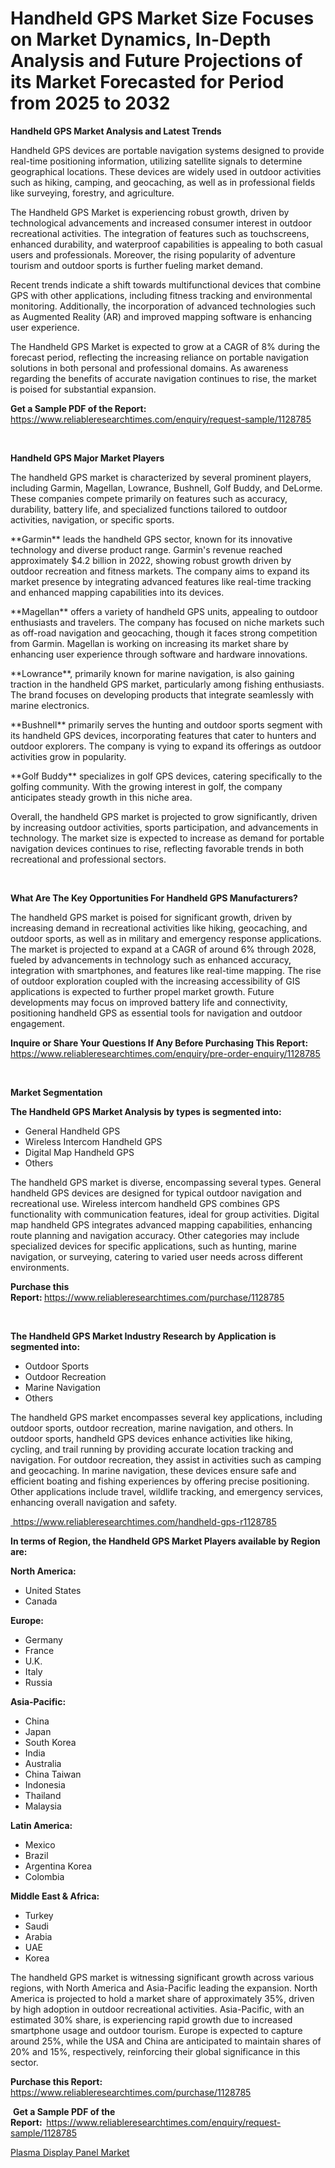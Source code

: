 <p><h1>Handheld GPS Market Size Focuses on Market Dynamics, In-Depth Analysis and Future Projections of its Market Forecasted for Period from 2025 to 2032</h1></p><p><strong>Handheld GPS Market Analysis and Latest Trends</strong></p>
<p><p>Handheld GPS devices are portable navigation systems designed to provide real-time positioning information, utilizing satellite signals to determine geographical locations. These devices are widely used in outdoor activities such as hiking, camping, and geocaching, as well as in professional fields like surveying, forestry, and agriculture.</p><p>The Handheld GPS Market is experiencing robust growth, driven by technological advancements and increased consumer interest in outdoor recreational activities. The integration of features such as touchscreens, enhanced durability, and waterproof capabilities is appealing to both casual users and professionals. Moreover, the rising popularity of adventure tourism and outdoor sports is further fueling market demand.</p><p>Recent trends indicate a shift towards multifunctional devices that combine GPS with other applications, including fitness tracking and environmental monitoring. Additionally, the incorporation of advanced technologies such as Augmented Reality (AR) and improved mapping software is enhancing user experience.</p><p>The Handheld GPS Market is expected to grow at a CAGR of 8% during the forecast period, reflecting the increasing reliance on portable navigation solutions in both personal and professional domains. As awareness regarding the benefits of accurate navigation continues to rise, the market is poised for substantial expansion.</p></p>
<p><strong>Get a Sample PDF of the Report:&nbsp;</strong> <a href="https://www.reliableresearchtimes.com/enquiry/request-sample/1128785?utm_campaign=3063&utm_medium=2&utm_source=Github&utm_content=ia&utm_term=06042025&utm_id=handheld-gps">https://www.reliableresearchtimes.com/enquiry/request-sample/1128785</a></p>
<p>&nbsp;</p>
<p><strong>Handheld GPS Major Market Players</strong></p>
<p><p>The handheld GPS market is characterized by several prominent players, including Garmin, Magellan, Lowrance, Bushnell, Golf Buddy, and DeLorme. These companies compete primarily on features such as accuracy, durability, battery life, and specialized functions tailored to outdoor activities, navigation, or specific sports.</p><p>**Garmin** leads the handheld GPS sector, known for its innovative technology and diverse product range. Garmin's revenue reached approximately $4.2 billion in 2022, showing robust growth driven by outdoor recreation and fitness markets. The company aims to expand its market presence by integrating advanced features like real-time tracking and enhanced mapping capabilities into its devices.</p><p>**Magellan** offers a variety of handheld GPS units, appealing to outdoor enthusiasts and travelers. The company has focused on niche markets such as off-road navigation and geocaching, though it faces strong competition from Garmin. Magellan is working on increasing its market share by enhancing user experience through software and hardware innovations.</p><p>**Lowrance**, primarily known for marine navigation, is also gaining traction in the handheld GPS market, particularly among fishing enthusiasts. The brand focuses on developing products that integrate seamlessly with marine electronics.</p><p>**Bushnell** primarily serves the hunting and outdoor sports segment with its handheld GPS devices, incorporating features that cater to hunters and outdoor explorers. The company is vying to expand its offerings as outdoor activities grow in popularity.</p><p>**Golf Buddy** specializes in golf GPS devices, catering specifically to the golfing community. With the growing interest in golf, the company anticipates steady growth in this niche area.</p><p>Overall, the handheld GPS market is projected to grow significantly, driven by increasing outdoor activities, sports participation, and advancements in technology. The market size is expected to increase as demand for portable navigation devices continues to rise, reflecting favorable trends in both recreational and professional sectors.</p></p>
<p>&nbsp;</p>
<p><strong>What Are The Key Opportunities For Handheld GPS Manufacturers?</strong></p>
<p><p>The handheld GPS market is poised for significant growth, driven by increasing demand in recreational activities like hiking, geocaching, and outdoor sports, as well as in military and emergency response applications. The market is projected to expand at a CAGR of around 6% through 2028, fueled by advancements in technology such as enhanced accuracy, integration with smartphones, and features like real-time mapping. The rise of outdoor exploration coupled with the increasing accessibility of GIS applications is expected to further propel market growth. Future developments may focus on improved battery life and connectivity, positioning handheld GPS as essential tools for navigation and outdoor engagement.</p></p>
<p><strong>Inquire or Share Your Questions If Any Before Purchasing This Report:</strong> <a href="https://www.reliableresearchtimes.com/enquiry/pre-order-enquiry/1128785?utm_campaign=3063&utm_medium=2&utm_source=Github&utm_content=ia&utm_term=06042025&utm_id=handheld-gps">https://www.reliableresearchtimes.com/enquiry/pre-order-enquiry/1128785</a></p>
<p>&nbsp;</p>
<p><strong>Market Segmentation</strong></p>
<p><strong>The Handheld GPS Market Analysis by types is segmented into:</strong></p>
<p><ul><li>General Handheld GPS</li><li>Wireless Intercom Handheld GPS</li><li>Digital Map Handheld GPS</li><li>Others</li></ul></p>
<p><p>The handheld GPS market is diverse, encompassing several types. General handheld GPS devices are designed for typical outdoor navigation and recreational use. Wireless intercom handheld GPS combines GPS functionality with communication features, ideal for group activities. Digital map handheld GPS integrates advanced mapping capabilities, enhancing route planning and navigation accuracy. Other categories may include specialized devices for specific applications, such as hunting, marine navigation, or surveying, catering to varied user needs across different environments.</p></p>
<p><strong>Purchase this Report:&nbsp;</strong><a href="https://www.reliableresearchtimes.com/purchase/1128785?utm_campaign=3063&utm_medium=2&utm_source=Github&utm_content=ia&utm_term=06042025&utm_id=handheld-gps">https://www.reliableresearchtimes.com/purchase/1128785</a></p>
<p>&nbsp;</p>
<p><strong>The Handheld GPS Market Industry Research by Application is segmented into:</strong></p>
<p><ul><li>Outdoor Sports</li><li>Outdoor Recreation</li><li>Marine Navigation</li><li>Others</li></ul></p>
<p><p>The handheld GPS market encompasses several key applications, including outdoor sports, outdoor recreation, marine navigation, and others. In outdoor sports, handheld GPS devices enhance activities like hiking, cycling, and trail running by providing accurate location tracking and navigation. For outdoor recreation, they assist in activities such as camping and geocaching. In marine navigation, these devices ensure safe and efficient boating and fishing experiences by offering precise positioning. Other applications include travel, wildlife tracking, and emergency services, enhancing overall navigation and safety.</p></p>
<p><a href="https://www.reliableresearchtimes.com/handheld-gps-r1128785?utm_campaign=3063&utm_medium=2&utm_source=Github&utm_content=ia&utm_term=06042025&utm_id=handheld-gps">&nbsp;https://www.reliableresearchtimes.com/handheld-gps-r1128785</a></p>
<p><strong>In terms of Region, the Handheld GPS Market Players available by Region are:</strong></p>
<p>
    <p> <strong> North America: </strong>
        <ul>
            <li>United States</li>
            <li>Canada</li>
        </ul>
        </p> 
    <p> <strong> Europe: </strong>
        <ul>
            <li>Germany</li>
            <li>France</li>
            <li>U.K.</li>
            <li>Italy</li>
            <li>Russia</li>
        </ul>
        </p> 
    <p> <strong> Asia-Pacific: </strong>
        <ul>
            <li>China</li>
            <li>Japan</li>
            <li>South Korea</li>
            <li>India</li>
            <li>Australia</li>
            <li>China Taiwan</li>
            <li>Indonesia</li>
            <li>Thailand</li>
            <li>Malaysia</li>
        </ul>
        </p> 
    <p> <strong> Latin America: </strong>
        <ul>
            <li>Mexico</li>
            <li>Brazil</li>
            <li>Argentina Korea</li>
            <li>Colombia</li>
        </ul>
        </p> 
    <p> <strong> Middle East & Africa: </strong>
        <ul>
            <li>Turkey</li>
            <li>Saudi</li>
            <li>Arabia</li>
            <li>UAE</li>
            <li>Korea</li>
        </ul>
    </p>
    </p>
<p><p>The handheld GPS market is witnessing significant growth across various regions, with North America and Asia-Pacific leading the expansion. North America is projected to hold a market share of approximately 35%, driven by high adoption in outdoor recreational activities. Asia-Pacific, with an estimated 30% share, is experiencing rapid growth due to increased smartphone usage and outdoor tourism. Europe is expected to capture around 25%, while the USA and China are anticipated to maintain shares of 20% and 15%, respectively, reinforcing their global significance in this sector.</p></p>
<p><strong>Purchase this Report: </strong><a href="https://www.reliableresearchtimes.com/purchase/1128785?utm_campaign=3063&utm_medium=2&utm_source=Github&utm_content=ia&utm_term=06042025&utm_id=handheld-gps">https://www.reliableresearchtimes.com/purchase/1128785</a></p>
<p>&nbsp;<strong>Get a Sample PDF of the Report:&nbsp;&nbsp;</strong><a href="https://www.reliableresearchtimes.com/enquiry/request-sample/1128785?utm_campaign=3063&utm_medium=2&utm_source=Github&utm_content=ia&utm_term=06042025&utm_id=handheld-gps">https://www.reliableresearchtimes.com/enquiry/request-sample/1128785</a></p>
<p><strong></strong></p>
<p><p><a href="https://github.com/jhamygunler/Market-Research-Report-List-1/blob/main/plasma-display-panel-market.md?utm_campaign=3063&utm_medium=2&utm_source=Github&utm_content=ia&utm_term=06042025&utm_id=handheld-gps">Plasma Display Panel Market</a></p></p>